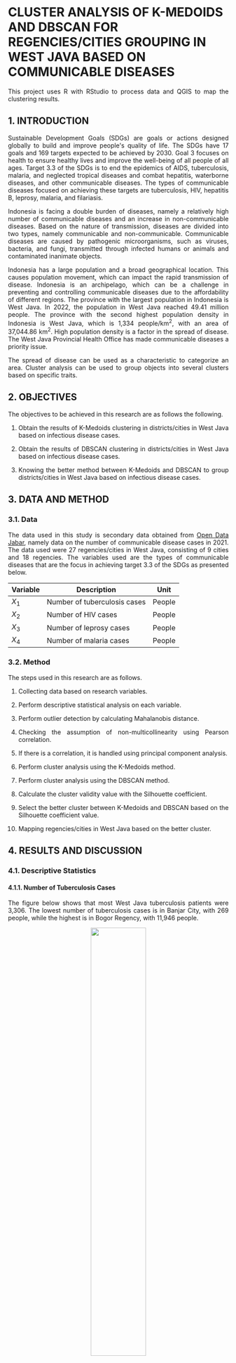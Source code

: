 # CLUSTER ANALYSIS OF K-MEDOIDS AND DBSCAN FOR REGENCIES/CITIES GROUPING IN WEST JAVA BASED ON COMMUNICABLE DISEASES
<p align="justify">
  This project uses R with RStudio to process data and QGIS to map the clustering results.
</p>

## 1. INTRODUCTION
<p align="justify">
  Sustainable Development Goals (SDGs) are goals or actions designed globally to build and improve people's quality of life. The SDGs have 17 goals and 169 targets expected to be achieved by 2030. Goal 3 focuses on health to ensure healthy lives and improve the well-being of all people of all ages. Target 3.3 of the SDGs is to end the epidemics of AIDS, tuberculosis, malaria, and neglected tropical diseases and combat hepatitis, waterborne diseases, and other communicable diseases. The types of communicable diseases focused on achieving these targets are tuberculosis, HIV, hepatitis B, leprosy, malaria, and filariasis.
</p>

<p align="justify">
  Indonesia is facing a double burden of diseases, namely a relatively high number of communicable diseases and an increase in non-communicable diseases. Based on the nature of transmission, diseases are divided into two types, namely communicable and non-communicable. Communicable diseases are caused by pathogenic microorganisms, such as viruses, bacteria, and fungi, transmitted through infected humans or animals and contaminated inanimate objects.
</p>

<p align="justify">
  Indonesia has a large population and a broad geographical location. This causes population movement, which can impact the rapid transmission of disease. Indonesia is an archipelago, which can be a challenge in preventing and controlling communicable diseases due to the affordability of different regions. The province with the largest population in Indonesia is West Java. In 2022, the population in West Java reached 49.41 million people. The province with the second highest population density in Indonesia is West Java, which is 1,334 people/km<sup>2</sup>, with an area of 37,044.86 km<sup>2</sup>. High population density is a factor in the spread of disease. The West Java Provincial Health Office has made communicable diseases a priority issue. 
</p>

<p align="justify">
  The spread of disease can be used as a characteristic to categorize an area. Cluster analysis can be used to group objects into several clusters based on specific traits.
</p>

## 2. OBJECTIVES
The objectives to be achieved in this research are as follows the following.
1. <p align="justify">Obtain the results of K-Medoids clustering in districts/cities in West Java based on infectious disease cases.</p>
2. <p align="justify">Obtain the results of DBSCAN clustering in districts/cities in West Java based on infectious disease cases.</p>
3. <p align="justify">Knowing the better method between K-Medoids and DBSCAN to group districts/cities in West Java based on infectious disease cases.</p>

## 3. DATA AND METHOD
### 3.1. Data
<p align="justify">
  The data used in this study is secondary data obtained from <a href="https://opendata.jabarprov.go.id/id/hasil-pencarian?topic=2&region=1">Open Data Jabar</a>, namely data on the number of communicable disease cases in 2021. The data used were 27 regencies/cities in West Java, consisting of 9 cities and 18 regencies. The variables used are the types of communicable diseases that are the focus in achieving target 3.3 of the SDGs as presented below.
</p>

| Variable | Description | Unit |
| --- | --- | --- |
| $X_1$ | Number of tuberculosis cases | People |
| $X_2$ | Number of HIV cases | People |
| $X_3$ | Number of leprosy cases | People |
| $X_4$ | Number of malaria cases | People |

### 3.2. Method
The steps used in this research are as follows.
1. <p align="justify">Collecting data based on research variables.</p>
2. <p align="justify">Perform descriptive statistical analysis on each variable.</p>
3. <p align="justify">Perform outlier detection by calculating Mahalanobis distance.</p>
4. <p align="justify">Checking the assumption of non-multicollinearity using Pearson correlation.</p>
5. <p align="justify">If there is a correlation, it is handled using principal component analysis.</p>
6. <p align="justify">Perform cluster analysis using the K-Medoids method.</p>
7. <p align="justify">Perform cluster analysis using the DBSCAN method.</p>
8. <p align="justify">Calculate the cluster validity value with the Silhouette coefficient.</p>
9. <p align="justify">Select the better cluster between K-Medoids and DBSCAN based on the Silhouette coefficient value.</p>
10. <p align="justify">Mapping regencies/cities in West Java based on the better cluster.</p>

## 4. RESULTS AND DISCUSSION
### 4.1. Descriptive Statistics
#### 4.1.1. Number of Tuberculosis Cases
<p align="justify">
  The figure below shows that most West Java tuberculosis patients were 3,306. The lowest number of tuberculosis cases is in Banjar City, with 269 people, while the highest is in Bogor Regency, with 11,946 people.
</p>

<p align="center">
  <img src="https://github.com/user-attachments/assets/02c04d36-2531-4e6f-a6c0-4dcc4f2dfc09" width="50%"/>
</p>

#### 4.1.2. Number of HIV Cases
<p align="justify">
  The figure below shows that most West Java HIV patients were 168. The lowest number of HIV cases is in Pangandaran Regency, with 4 people, while the highest is in Bogor Regency, with 430 people.
</p>

<p align="center">
  <img src="https://github.com/user-attachments/assets/3e1759a7-8922-41db-bf5f-a3d0e4f1b221" width="50%"/>
</p>

#### 4.1.3. Number of Leprosy Cases
<p align="justify">
  The figure below shows that most West Java leprosy patients were 49. The lowest number of leprosy cases is in West Bandung Regency and Cimahi City, with 0 people, while the highest is in Bogor Regency, with 220 people.
</p>

<p align="center">
  <img src="https://github.com/user-attachments/assets/b550c62f-406f-48c1-b073-64a21fee591a" width="50%"/>
</p>

#### 4.1.4. Number of Malaria Cases
<p align="justify">
  The figure below shows that most West Java leprosy patients were 7. The lowest number of leprosy cases is in 8 regencies/cities, with 0 people, while the highest is in Cimahi City, with 43 people.
</p>

<p align="center">
  <img src="https://github.com/user-attachments/assets/6a028000-6a3d-4790-a960-94e8f60a9b8a" width="50%"/>
</p>

### 4.2. Outlier Detection
<p align="justify">
  The objects presented in the table below are identified as outliers because they have Mahalanobis distance values > $\chi^2_{27;0.05}$ (9.49). Therefore, K-Medoids and DBSCAN can be applied because they are robust to outliers.
</p>

| Regencies/Cities | Mahalanobis Distance |
| --- | --- |
| Bogor Regency  | 12.38  |
| Indramayu Regency  | 13.45  |
| Bandung City  | 12.50  |
| Depok City  | 15.66  |

### 4.3. Nonmulticollinearity Assumption
<p align="justify">
  The hypothesis tested is as follows.
</p>

$H_0: \rho = 0$ (there is no correlation between variables)

$H_1: \rho \neq 0$ (there is a correlation between variables)

<p align="justify">
  The $\alpha$ value used is 0.05. The results of the p-value calculation are presented in the table below. Because there is a p-value < 0.05, then reject $H_0$, which means that there is a correlation between the variables. Therefore, it is necessary to conduct a principal component analysis to deal with the problem of multicollinearity.
</p>
    
| Variable | $X_1$ | $X_2$ | $X_3$ | $X_4$ |
| --- | --- | --- | --- | --- |
| $X_1$ | | | | |
| $X_2$ | <ins>0.01</ins> | | | |
| $X_3$ | <ins>0.02</ins> | <ins>0.01</ins> | | |
| $X_4$ | 0.80 | 0.15 | 0.71 | |

### 4.4. Principal Component Analysis
<p align="justify">
  The results of the principal component analysis calculations are presented in the table below.
</p>

| Variable | $X_1$ | $X_2$ | $X_3$ | $X_4$ |
| --- | --- | --- | --- | --- |
| $X_1$ | 0.57 | 0.21 | 0.71 | 0.36 |
| $X_2$ | 0.60 | -0.28 | 0.00 | -0.75 |
| $X_3$ | 0.56 | 0.26 | -0.70 | 0.36 |
| $X_4$ | 0.11 | -0.90 | 0.00 | 0.42 |
| Eigen value | 1.39 | 1.06 | 0.74 | 0.62 |
| Proportion of variance | 0.49 | 0.28 | 0.13 | 0.10 |
| Cumulative proportion | 0.49 | 0.77 | 0.90 | 1.00 |

<p align="justify">
  Based on the table above, the principal component equation is formed as follows.
</p>

$PC_1 = 0.57X_1 + 0.21X_2 + 0.71X_3 + 0.36X_4$

$PC_2 = 0.60X_1 - 0.28X_2 - 0.75X_4$

$PC_3 = 0.56X_1 + 0.26X_2 - 0.70X_3 + 0.36X_4$

$PC_4 = 0.11X_1 - 0.90X_2 + 0.42X_4$

<p align="justify">
  The main components used are as many as the initial variables, namely 6 because this analysis aims to eliminate the correlation between variables. Hence, there is no need to reduce the variables. After obtaining the principal component equation, a substitution is made to the principal component equation to obtain the principal component score, which is used as new data for further analysis.
</p>

### 4.5. K-Medoids
<p align="justify">
  Previous research by Septianingsih (2022) related to grouping regencies/cities in East Java based on the level of communicable disease cases with average linkage resulted in an optimal number of clusters of 4. Therefore, the determination of the number of clusters in this study with K-Medoids is 4 clusters. Then, the Euclidean distance between the object and the medoid is calculated, and each object is grouped into a cluster based on the closest medoid distance. The same steps are performed on the new medoid candidates. The objects selected as new medoid candidates were West Bandung Regency for cluster 1, Purwakarta Regency for cluster 2, Indramayu Regency for cluster 3, and Cimahi City for cluster 4. The medoid selection iteration process is stopped because of the value of S > 0. The results of clustering with K-Medoids are presented in the table below.
</p>

| Cluster | Number of Members | Members |
| --- | --- | --- |
| 1 | 7 regencies/cities | Bogor Regency, Cirebon Regency, Indramayu Regency, Subang Regency, Karawang Regency, Bekasi Regency, Bekasi City |
| 2 | 6 regencies/cities | Sukabumi Regency, Cianjur Regency, Bandung Regency, Garut Regency, Bandung City, Cirebon City |
| 3 | 11 regencies/cities | Tasikmalaya Regency, Ciamis Regency, Kuningan Regency, Majalengka Regency, Sumedang Regency, Purwakarta Regency, West Bandung Regency, Pangandaran Regency, Sukabumi City, Tasikmalaya City, Banjar City |
| 4 | 3 regencies/cities | Bogor City, Depok City, Cimahi City |

### 4.6. DBSCAN
<p align="justify">
  In the k-distance graph, the x-axis is the point, and the y-axis is the Euclidean distance of the k-nearest neighbours. The border point is marked with a black line and is determined at the 21<sup>st</sup> point for a value of k = 3 and the 24<sup>th</sup> point for a value of k = 4 because the graph has a sharp rise. The value of k is considered as MinPts.
</p>
  
1. <p align="justify">The dashed red lines in the figure below indicate the temporary Epsilon values of 1.42, 1.27, 1.22, 1.19, 1.18, 1.12, 1.10, 0.98, 0.93, 0.84, 0.70, 0.68, 0.59, 0.58, 0.51, and 0.48.</p>

<p align="center">
  <img src="https://github.com/user-attachments/assets/3858bc3d-a65c-44e8-9452-e54090f51f3e" width="50%"/>
</p>

2. <p align="justify">The dashed red lines in the figure below indicate the temporary Epsilon values of 2.13, 2.09, 1.97, 1.64, 1.53, 1.47, 1.46, 1.37, 1.27, 1.20, 1.13, 1.01, 0.83, 0.79, 0.65, 0.62, and 0.60.</p>

<p align="center">
  <img src="https://github.com/user-attachments/assets/451b3dee-9cf8-44c7-9aae-801acc6c1e2b" width="50%"/>
</p>

<p align="justify">
  After determining the temporary MinPts and Epsilon, the best value is determined. The best MinPts and Epsilon can be determined by looking at the results of the cluster formed, which is a minimum of two. The best values obtained are MinPts of 4 and Epsilons of 1.37. 
</p>

<p align="justify">
  Furthermore, each point is categorized based on the Euclidean distance value. A point is a core point if the number of points in the Epsilon radius ≥ MinPts (4), a border point if the number of points in the Epsilon radius < MinPts (4) and neighbouring the core point, and noise if the number of points in the Epsilon radius < MinPts (4) and not neighbouring the core point. The cluster is first determined at the core point. If a regency/city becomes the first core point, it belongs to cluster 1. If a regency/city becomes the second core point and is not connected to a point in cluster 1, it belongs to cluster 2. Furthermore, if there is a connected point in cluster 1, the point is in cluster 1, while if there is a connected point in cluster 2, then the point is in cluster 2. 
</p>
    
<p align="justify">
  After all points are processed, it is found that there are 2 clusters formed with noise in as many as 8 regencies/cities. In this study, noise is not removed because it aims to cluster all regencies/cities in West Java based on communicable disease cases. The results of clustering with DBSCAN are presented in the table below.
</p>

| Cluster | Number of Members | Members |
| --- | --- | --- |
| 1 | 17 regencies/cities | Sukabumi Regency, Cianjur Regency, Bandung Regency, Garut Regency, Tasikmalaya Regency, Ciamis Regency, Kuningan Regency, Majalengka Regency, Sumedang Regency, Purwakarta Regency, West Bandung Regency, Pangandaran Regency, Sukabumi City, Cirebon City, Depok City, Tasikmalaya City, Banjar City |
| 2 | 4 regencies/cities | Cirebon Regency, Subang Regency, Karawang Regency, Bekasi Regency |
| Noise | 6 regencies/cities | Bogor Regency, Indramayu Regency, Bogor City, Bandung City, Bekasi City, Cimahi City |

### 4.7. Selection of The Best Method
<p align="justify">
  The Silhouette coefficient values in the table below show that K-Medoids and DBSCAN produce weak cluster structures. K-Medoids have a higher Silhouette coefficient value than DBSCAN. Therefore, the clusters formed with K-Medoids are better than those formed by DBSCAN.
</p>

| Clustering Methods | Silhouette coefficient |
| --- | --- |
| K-Medoids  | 0.31  |
| DBSCAN  | 0.30  |

### 4.8. Interpretation
<p align="justify">
  This project uses 4 variables to classify regencies/cities in West Java based on the number of communicable disease cases in 2021. The variables used were the number of tuberculosis cases ($X_1$), the number of HIV cases ($X_2$), the number of leprosy cases ($X_3$), and the number of malaria cases ($X_4$). The clustering results with K-Medoids are better than those with DBSCAN. Each cluster has different characteristics based on the number of communicable disease cases. The average calculation results of each variable in each cluster are presented in the table below.
</p>

| Variable | Cluster 1 | Cluster 2 | Cluster 3 | Cluster 4 |
| --- | --- | --- | --- | --- |
| $X_1$ | 5045.57 | <ins>5133.50</ins> | 1442.82 | 2421.33 |
| $X_2$ | 267.14 | 153.67 | 78.64 | <ins>291.33</ins> |
| $X_3$ | <ins>149.71</ins> | 11.67 | 13.27 | 16.67 |
| $X_4$ | 4.71 | 5.50 | 3.18 | <ins>26.67</ins> |

<p align="justify">
  Based on the table above, we can see that cluster 1 has the highest average number of HIV cases. The average number of tuberculosis cases is higher than clusters 3 and 4 but lower than cluster 2. The average number of leprosy cases is higher than clusters 2 and 3 but lower than cluster 4. The average number of malaria cases is higher than in cluster 3 but lower than in clusters 2 and 4. Therefore, cluster 1 is a group of regencies/cities with a quite high number of communicable disease cases.
</p>

<p align="justify">
  Cluster 2 has the highest average number of tuberculosis cases and the lowest number of leprosy cases. The average number of HIV cases is higher than in cluster 3 but lower than in clusters 1 and 4. The average number of malaria cases is higher than clusters 1 and 3 but lower than cluster 2. Therefore, cluster 2 is a group of regencies/cities with a quite low number of communicable disease cases. 
</p>

<p align="justify">
  Cluster 3 has the lowest average number of tuberculosis, HIV, and malaria cases. The average number of leprosy cases is higher than in cluster 2 but lower than in clusters 1 and 4. Therefore, cluster 3 is a group of regencies/cities with a low number of communicable disease cases. 
</p>

<p align="justify">
  Cluster 4 has the highest average number of HIV and malaria cases. The average number of tuberculosis cases is higher than in cluster 3 but lower than in clusters 1 and 2. The average number of leprosy cases is higher than clusters 2 and 3 but lower than cluster 1. Therefore, cluster 4 is a group of regencies/cities with a high number of communicable disease cases.
</p>

<p align="justify">
  The analysis results with K-Medoids are depicted using the distribution map in the figure below.
</p>

<p align="center">
  <img src="https://github.com/user-attachments/assets/15a45d22-398b-4de0-8b5d-fb2f33505de5" width="75%"/>
</p>

## 5. CONCLUSION
<p align="justify">
  Based on the discussion above, it can be concluded that grouping regencies/cities in West Java based on communicable disease cases with K-Medoids formed 4 clusters. Cluster 1 consists of 7 regencies/cities, cluster 2 consists of 6 regencies/cities, cluster 3 consists of 11 regencies/cities, and cluster 4 consists of 3 regencies/cities. Grouping regencies/cities in West Java based on communicable disease cases with DBSCAN formed 2 clusters with noise of 6 regencies/cities. Cluster 1 consists of 17 regencies/cities, and cluster 2 consists of 4 regencies/cities. K-Medoids is a better method than DBSCAN for clustering regencies/cities in West Java based on communicable disease cases. This is indicated by the higher Silhouette coefficient value.
</p>
